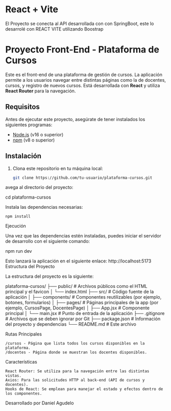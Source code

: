 # React + Vite

El Proyecto se conecta al API desarrollada con con SpringBoot, este lo desarrolé con REACT VITE utilizando Boostrap

# Proyecto Front-End - Plataforma de Cursos

Este es el front-end de una plataforma de gestión de cursos. La aplicación permite a los usuarios navegar entre distintas páginas como la de docentes, cursos, y registro de nuevos cursos. Está desarrollada con **React** y utiliza **React Router** para la navegación.

## Requisitos

Antes de ejecutar este proyecto, asegúrate de tener instalados los siguientes programas:

- [Node.js](https://nodejs.org/) (v16 o superior)
- [npm](https://www.npmjs.com/) (v8 o superior)

## Instalación

1. Clona este repositorio en tu máquina local:

   ```bash
   git clone https://github.com/tu-usuario/plataforma-cursos.git

avega al directorio del proyecto:

cd plataforma-cursos

Instala las dependencias necesarias:

    npm install

Ejecución

Una vez que las dependencias estén instaladas, puedes iniciar el servidor de desarrollo con el siguiente comando:

npm run dev

Esto lanzará la aplicación en el siguiente enlace: http://localhost:5173
Estructura del Proyecto

La estructura del proyecto es la siguiente:

plataforma-cursos/
├── public/                    # Archivos públicos como el HTML principal y el favicon
│   └── index.html
├── src/                       # Código fuente de la aplicación
│   ├── components/            # Componentes reutilizables (por ejemplo, botones, formularios)
│   ├── pages/                 # Páginas principales de la app (por ejemplo, CursosPage, DocentesPage)
│   ├── App.jsx                # Componente principal
│   └── main.jsx               # Punto de entrada de la aplicación
├── .gitignore                 # Archivos que se deben ignorar por Git
├── package.json               # Información del proyecto y dependencias
└── README.md                  # Este archivo

Rutas Principales

    /cursos - Página que lista todos los cursos disponibles en la plataforma.
    /docentes - Página donde se muestran los docentes disponibles.

Características

    React Router: Se utiliza para la navegación entre las distintas vistas.
    Axios: Para las solicitudes HTTP al back-end (API de cursos y docentes).
    Hooks de React: Se emplean para manejar el estado y efectos dentro de los componentes.


Desarrollado por Daniel Agudelo